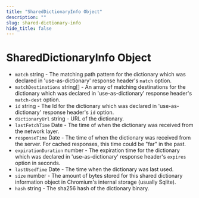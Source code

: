 ```yaml
---
title: "SharedDictionaryInfo Object"
description: ""
slug: shared-dictionary-info
hide_title: false
---
```


# SharedDictionaryInfo Object

* `match` string - The matching path pattern for the dictionary which was declared in 'use-as-dictionary' response header's `match` option.
* `matchDestinations` string[] - An array of matching destinations for the dictionary which was declared in 'use-as-dictionary' response header's `match-dest` option.
* `id` string - The Id for the dictionary which was declared in 'use-as-dictionary' response header's `id` option.
* `dictionaryUrl` string - URL of the dictionary.
* `lastFetchTime` Date - The time of when the dictionary was received from the network layer.
* `responseTime` Date - The time of when the dictionary was received from the server. For cached responses, this time could be "far" in the past.
* `expirationDuration` number - The expiration time for the dictionary which was declared in 'use-as-dictionary' response header's `expires` option in seconds.
* `lastUsedTime` Date - The time when the dictionary was last used.
* `size` number - The amount of bytes stored for this shared dictionary information object in Chromium's internal storage (usually Sqlite).
* `hash` string - The sha256 hash of the dictionary binary.

